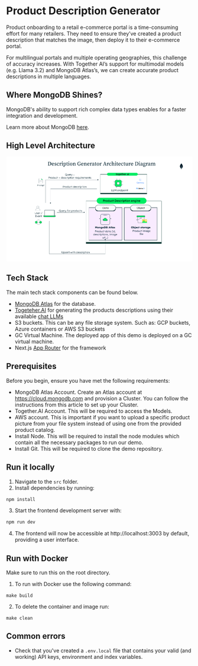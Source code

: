 # Product Description Generator

Product onboarding to a retail e-commerce portal is a time-consuming effort for many retailers. They need to ensure they’ve created a product description that matches the image, then deploy it to their e-commerce portal. 

For multilingual portals and multiple operating geographies, this challenge of accuracy increases. With Together AI’s support for multimodal models (e.g. Llama 3.2) and MongoDB Atlas’s, we can create accurate product descriptions in multiple languages. 

## Where MongoDB Shines?

MongoDB's ability to support rich complex data types enables for a faster integration and development.

Learn more about MongoDB [here](https://www.mongodb.com/docs/manual/).

## High Level Architecture

![image](./resources/media/Architecture.png)

## Tech Stack

The main tech stack components can be found below.

- [MongoDB Atlas](https://www.mongodb.com/atlas/database) for the database. 
- [Togeteher.AI](https://www.together.ai/) for generating the products descriptions using their available [chat LLMs](https://www.together.ai/models) 
- S3 buckets. This can be any file storage system. Such as: GCP buckets, Azure containers or AWS S3 buckets
- GC Virtual Machine. The deployed app of this demo is deployed on a GC virtual machine.
- Next.js [App Router](https://nextjs.org/docs/app) for the framework

## Prerequisites

Before you begin, ensure you have met the following requirements:

- MongoDB Atlas Account. Create an Atlas account at https://cloud.mongodb.com and provision a Cluster. You can follow the instructions from this article to set up your Cluster.
- Together.AI Account. This will be required to access the Models.
- AWS account. This is important if you want to upload a specific product picture from your file system instead of using one from the provided product catalog.
- Install Node. This will be required to install the node modules which contain all the necessary packages to run our demo. 
- Install Git. This will be required to clone the demo repository.

## Run it locally

1. Navigate to the `src` folder.
2. Install dependencies by running:
```bash
npm install
```
3. Start the frontend development server with:
````bash
npm run dev
````
4. The frontend will now be accessible at http://localhost:3003 by default, providing a user interface.

## Run with Docker

Make sure to run this on the root directory.

1. To run with Docker use the following command:
```
make build
```
2. To delete the container and image run:
```
make clean
```

## Common errors

- Check that you've created a `.env.local` file that contains your valid (and working) API keys, environment and index variables.
